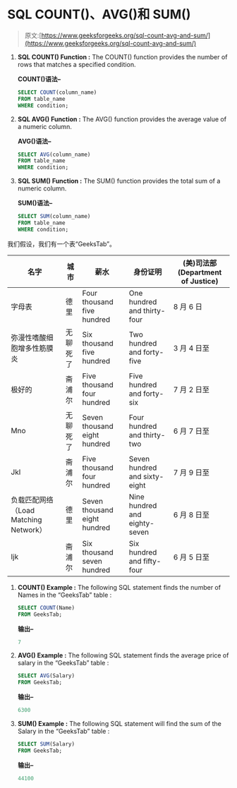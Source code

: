 # SQL COUNT()、AVG()和 SUM()

> 原文:[https://www.geeksforgeeks.org/sql-count-avg-and-sum/](https://www.geeksforgeeks.org/sql-count-avg-and-sum/)

1.  **SQL COUNT() Function :**
    The COUNT() function provides the number of rows that matches a specified condition.

    **COUNT()语法–**

    ```sql
    SELECT COUNT(column_name)
    FROM table_name
    WHERE condition; 
    ```

2.  **SQL AVG() Function :**
    The AVG() function provides the average value of a numeric column.

    **AVG()语法–**

    ```sql
    SELECT AVG(column_name)
    FROM table_name
    WHERE condition;

    ```

3.  **SQL SUM() Function :**
    The SUM() function provides the total sum of a numeric column.

    **SUM()语法–**

    ```sql
    SELECT SUM(column_name)
    FROM table_name
    WHERE condition;

    ```

我们假设，我们有一个表“GeeksTab”。

<center>

| 名字 | 城市 | 薪水 | 身份证明 | (美)司法部(Department of Justice) |
| --- | --- | --- | --- | --- |
| 字母表 | 德里 | Four thousand five hundred | One hundred and thirty-four | 8 月 6 日 |
| 弥漫性嗜酸细胞增多性筋膜炎 | 无聊死了 | Six thousand five hundred | Two hundred and forty-five | 3 月 4 日至 |
| 极好的 | 斋浦尔 | Five thousand four hundred | Five hundred and forty-six | 7 月 2 日至 |
| Mno | 无聊死了 | Seven thousand eight hundred | Four hundred and thirty-two | 6 月 7 日至 |
| Jkl | 斋浦尔 | Five thousand four hundred | Seven hundred and sixty-eight | 7 月 9 日至 |
| 负载匹配网络（Load Matching Network） | 德里 | Seven thousand eight hundred | Nine hundred and eighty-seven | 6 月 8 日至 |
| Ijk | 斋浦尔 | Six thousand seven hundred | Six hundred and fifty-four | 6 月 5 日至 |

</center>

1.  **COUNT() Example :**
    The following SQL statement finds the number of Names in the “GeeksTab” table :

    ```sql
    SELECT COUNT(Name)
    FROM GeeksTab; 
    ```

    **输出–**

    ```sql
    7 
    ```

2.  **AVG() Example :**
    The following SQL statement finds the average price of salary in the “GeeksTab” table :

    ```sql
    SELECT AVG(Salary)
    FROM GeeksTab; 
    ```

    **输出–**

    ```sql
    6300 
    ```

3.  **SUM() Example :**
    The following SQL statement will find the sum of the Salary in the “GeeksTab” table :

    ```sql
    SELECT SUM(Salary)
    FROM GeeksTab; 
    ```

    **输出–**

    ```sql
    44100 
    ```